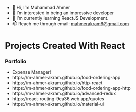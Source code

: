 - 👋 Hi, I’m Muhammad Ahmer
- 👀 I’m interested in being an impressive developer
- 🌱 I’m currently learning ReactJS Development.
- 📫 Reach me through email: mahmerakram6@gmail.com

<h1>Projects Created With React</h1>
<h3>Portfolio</h3>
<ul>
 <li><a href"https://m-ahmer-akram.github.io/expense-manager-3" target="_blank">Expense Manager!</a></li>
 <li target="_blank">https://m-ahmer-akram.github.io/food-ordering-app</li>
 <li>https://m-ahmer-akram.github.io/http-react</li>
 <li>https://m-ahmer-akram.github.io/food-ordering-app-http</li>
 <li>https://m-ahmer-akram.github.io/advanced-redux</li>
 <li>https://react-routing-9ea36.web.app/quotes</li>
 <li>https://m-ahmer-akram.github.io/material-ui</li>
</ul>

<!---
01Ahmer/01Ahmer is a ✨ special ✨ repository because its `README.md` (this file) appears on your GitHub profile.
You can click the Preview link to take a look at your changes.
<!--- 💞️ I’m looking to collaborate on ...
--->
